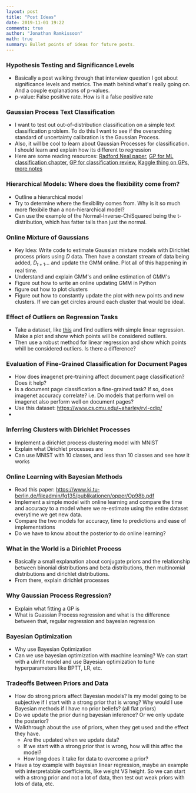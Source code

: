 ```yaml
---
layout: post
title: "Post Ideas"
date: 2019-11-01 19:22
comments: true
author: "Jonathan Ramkissoon"
math: true
summary: Bullet points of ideas for future posts.
---
```


### Hypothesis Testing and Significance Levels
- Basically a post walking through that interview question I got about significance levels and metrics. The math behind what's really going on. And a couple explanations of p-values.
- p-value: False positive rate. How is it a false positive rate

### Gaussian Process Text Classification
- I want to test out out-of-distribution classification on a simple text classification problem. To do this I want to see if the overarching standard of uncertainty calibration is the Gaussian Process.
- Also, it will be cool to learn about Gaussian Processes for classification. I should learn and explain how its different to regression
- Here are some reading resources: [Radford Neal paper](https://www.cs.toronto.edu/~radford/ftp/val6gp.pdf), [GP for ML classification chapter](http://www.gaussianprocess.org/gpml/chapters/RW3.pdf), [GP for classification review](http://www.ideal.ece.utexas.edu/seminar/GP-austin.pdf), [Kaggle thing on GPs](https://www.kaggle.com/residentmario/gaussian-process-regression-and-classification), [more notes](https://www.newton.ac.uk/files/seminar/20080218163017001-151449.pdf)

### Hierarchical Models: Where does the flexibility come from?
- Outline a hierarchical model
- Try to determine where the flexibility comes from. Why is it so much more flexibile than a non-hierarchical model?
- Can use the example of the Normal-Inverse-ChiSquared being the t-distribution, which has fatter tails than just the normal.

### Online Mixture of Gaussians
- Key Idea: Write code to estimate Gaussian mixture models with Dirichlet process priors using $D$ data. Then have a constant stream of data being added, $D_{t+1}...$ and update the GMM online. Plot all of this happening in real time.
- Understand and explain GMM's and online estimation of GMM's
- Figure out how to write an online updating GMM in Python
- figure out how to plot clusters
- Figure out how to constantly update the plot with new points and new clusters. If we can get circles around each cluster that would be ideal.

### Effect of Outliers on Regression Tasks
- Take a dataset, like [this](https://www.kaggle.com/epattaro/brazils-house-of-deputies-reimbursements) and find outliers with simple linear regression. Make a plot and show which points will be considered outliers.
- Then use a robust method for linear regression and show which points whill be considered outliers. Is there a difference?

### Evaluation of Fine-Grained Classification for Document Pages
- How does imagenet pre-training affect document page classification? Does it help?
- Is a document page classification a fine-grained task? If so, does imagenet accuracy correlate? i.e. Do models that perform well on imagenet also perform well on document pages?
- Use this dataset: https://www.cs.cmu.edu/~aharley/rvl-cdip/
-


### Inferring Clusters with Dirichlet Processes
- Implement a dirichlet process clustering model with MNIST
- Explain what Dirichlet processes are
- Can use MNIST with 10 classes, and less than 10 classes and see how it works



### Online Learning with Bayesian Methods
- Read this paper: https://www.ki.tu-berlin.de/fileadmin/fg135/publikationen/opper/Op98b.pdf
- Implement a simple model with online learning and compare the time and accuracy to a model where we re-estimate using the entire dataset everytime we get new data.
- Compare the two models for accuracy, time to predictions and ease of implementations
- Do we have to know about the posterior to do online learning?

### What in the World is a Dirichlet Process
- Basically a small explanation about conjugate priors and the relationship between binonial distributions and beta distributions, then multinomial distributions and dirichlet distributions.
- From there, explain dirichlet processes

### Why Gaussian Process Regression?
- Explain what fitting a GP is
- What is Guassian Process regression and what is the difference between that, regular regression and bayesian regression

### Bayesian Optimization
- Why use Bayesian Optimization
- Can we use bayesian optimization with machine learning? We can start with a ulmfit model and use Bayesian optimization to tune hyperparameters like BPTT, LR, etc.

### Tradeoffs Between Priors and Data
- How do strong priors affect Bayesian models? Is my model going to be subjective if I start with a strong prior that is wrong? Why would I use Bayesian methods if I have no prior beliefs? (all flat priors)
- Do we update the prior during bayesian inference? Or we only update the posterior?
- Walkthrough about the use of priors, when they get used and the effect they have.
    - Are the updated when we update data?
    - If we start with a strong prior that is wrong, how will this affec the model?
    - How long does it take for data to overcome a prior?
- Have a toy example with bayesian linear regression, maybe an example with interpretabble coefficients, like weight VS height. So we can start with a strong prior and not a lot of data, then test out weak priors with lots of data, etc.
